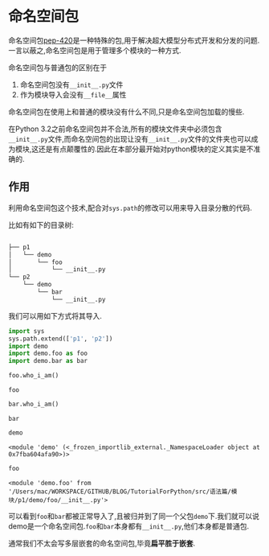 # 命名空间包

命名空间包[pep-420](https://peps.python.org/pep-0420/)是一种特殊的包,用于解决超大模型分布式开发和分发的问题.一言以蔽之,命名空间包是用于管理多个模块的一种方式.

命名空间包与普通包的区别在于

1. 命名空间包没有`__init__.py`文件
2. 作为模块导入会没有`__file__`属性

命名空间包在使用上和普通的模块没有什么不同,只是命名空间包加载的慢些.

在Python 3.2之前命名空间包并不合法,所有的模块文件夹中必须包含`__init__.py`文件,而命名空间包的出现让没有`__init__.py`文件的文件夹也可以成为模块,这还是有点颠覆性的.因此在本部分最开始对python模块的定义其实是不准确的.

## 作用

利用命名空间包这个技术,配合对`sys.path`的修改可以用来导入目录分散的代码.

比如有如下的目录树:

```txt

├── p1
│   └── demo
│       └── foo
│           └── __init__.py
└── p2
    └── demo
        └── bar
            └── __init__.py
```

我们可以用如下方式将其导入.


```python
import sys
sys.path.extend(['p1', 'p2'])
import demo
import demo.foo as foo
import demo.bar as bar
```


```python
foo.who_i_am()
```

    foo



```python
bar.who_i_am()
```

    bar



```python
demo
```




    <module 'demo' (<_frozen_importlib_external._NamespaceLoader object at 0x7fba604afa90>)>




```python
foo
```




    <module 'demo.foo' from '/Users/mac/WORKSPACE/GITHUB/BLOG/TutorialForPython/src/语法篇/模块/p1/demo/foo/__init__.py'>



可以看到`foo`和`bar`都被正常导入了,且被归并到了同一个父包`demo`下.我们就可以说demo是一个命名空间包.`foo`和`bar`本身都有`__init__.py`,他们本身都是普通包.

通常我们不太会写多层嵌套的命名空间包,毕竟**扁平胜于嵌套**.
